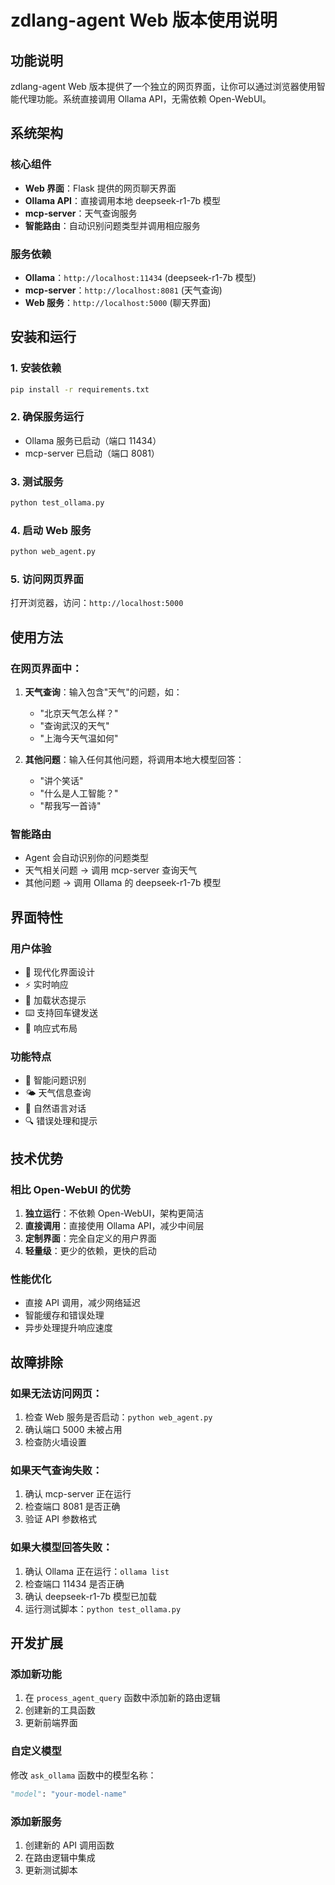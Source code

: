 # zdlang-agent Web 版本使用说明

## 功能说明
zdlang-agent Web 版本提供了一个独立的网页界面，让你可以通过浏览器使用智能代理功能。系统直接调用 Ollama API，无需依赖 Open-WebUI。

## 系统架构

### 核心组件
- **Web 界面**：Flask 提供的网页聊天界面
- **Ollama API**：直接调用本地 deepseek-r1-7b 模型
- **mcp-server**：天气查询服务
- **智能路由**：自动识别问题类型并调用相应服务

### 服务依赖
- **Ollama**：`http://localhost:11434` (deepseek-r1-7b 模型)
- **mcp-server**：`http://localhost:8081` (天气查询)
- **Web 服务**：`http://localhost:5000` (聊天界面)

## 安装和运行

### 1. 安装依赖
```bash
pip install -r requirements.txt
```

### 2. 确保服务运行
- Ollama 服务已启动（端口 11434）
- mcp-server 已启动（端口 8081）

### 3. 测试服务
```bash
python test_ollama.py
```

### 4. 启动 Web 服务
```bash
python web_agent.py
```

### 5. 访问网页界面
打开浏览器，访问：`http://localhost:5000`

## 使用方法

### 在网页界面中：
1. **天气查询**：输入包含"天气"的问题，如：
   - "北京天气怎么样？"
   - "查询武汉的天气"
   - "上海今天气温如何"

2. **其他问题**：输入任何其他问题，将调用本地大模型回答：
   - "讲个笑话"
   - "什么是人工智能？"
   - "帮我写一首诗"

### 智能路由
- Agent 会自动识别你的问题类型
- 天气相关问题 → 调用 mcp-server 查询天气
- 其他问题 → 调用 Ollama 的 deepseek-r1-7b 模型

## 界面特性

### 用户体验
- 🎨 现代化界面设计
- ⚡ 实时响应
- 🔄 加载状态提示
- ⌨️ 支持回车键发送
- 📱 响应式布局

### 功能特点
- 🤖 智能问题识别
- 🌤️ 天气信息查询
- 💬 自然语言对话
- 🔍 错误处理和提示

## 技术优势

### 相比 Open-WebUI 的优势
1. **独立运行**：不依赖 Open-WebUI，架构更简洁
2. **直接调用**：直接使用 Ollama API，减少中间层
3. **定制界面**：完全自定义的用户界面
4. **轻量级**：更少的依赖，更快的启动

### 性能优化
- 直接 API 调用，减少网络延迟
- 智能缓存和错误处理
- 异步处理提升响应速度

## 故障排除

### 如果无法访问网页：
1. 检查 Web 服务是否启动：`python web_agent.py`
2. 确认端口 5000 未被占用
3. 检查防火墙设置

### 如果天气查询失败：
1. 确认 mcp-server 正在运行
2. 检查端口 8081 是否正确
3. 验证 API 参数格式

### 如果大模型回答失败：
1. 确认 Ollama 正在运行：`ollama list`
2. 检查端口 11434 是否正确
3. 确认 deepseek-r1-7b 模型已加载
4. 运行测试脚本：`python test_ollama.py`

## 开发扩展

### 添加新功能
1. 在 `process_agent_query` 函数中添加新的路由逻辑
2. 创建新的工具函数
3. 更新前端界面

### 自定义模型
修改 `ask_ollama` 函数中的模型名称：
```python
"model": "your-model-name"
```

### 添加新服务
1. 创建新的 API 调用函数
2. 在路由逻辑中集成
3. 更新测试脚本 